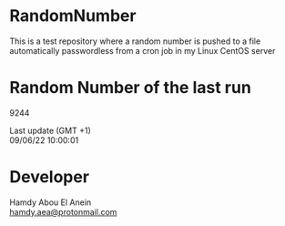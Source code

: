 # RandomNumber    
This is a test repository where a random number is pushed to a file automatically passwordless from a cron job in my Linux CentOS server    
# Random Number of the last run   
9244
      
Last update (GMT +1)    
09/06/22 10:00:01
# Developer    
Hamdy Abou El Anein   
hamdy.aea@protonmail.com
